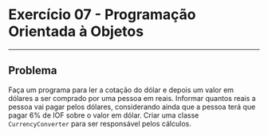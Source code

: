# Exercício 07 - Programação Orientada à Objetos
---
## Problema
Faça um programa para ler a cotação do dólar e depois um valor em dólares a ser comprado por uma pessoa em reais. Informar quantos reais a pessoa vai pagar pelos dólares, considerando ainda que a pessoa terá que pagar 6% de IOF sobre o valor em dólar.
Criar uma classe `CurrencyConverter` para ser responsável pelos cálculos.